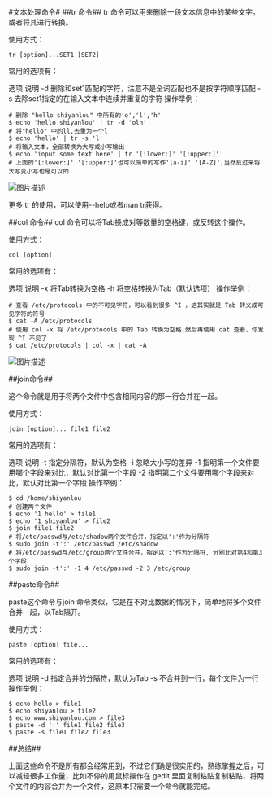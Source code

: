 #文本处理命令#
##tr 命令##
tr 命令可以用来删除一段文本信息中的某些文字。或者将其进行转换。

使用方式：
```
tr [option]...SET1 [SET2]
```
常用的选项有：

选项	说明
-d	删除和set1匹配的字符，注意不是全词匹配也不是按字符顺序匹配
-s	去除set1指定的在输入文本中连续并重复的字符
操作举例：
```
# 删除 "hello shiyanlou" 中所有的'o','l','h'
$ echo 'hello shiyanlou' | tr -d 'olh'
# 将"hello" 中的ll,去重为一个l
$ echo 'hello' | tr -s 'l'
# 将输入文本，全部转换为大写或小写输出
$ echo 'input some text here' | tr '[:lower:]' '[:upper:]'
# 上面的'[:lower:]' '[:upper:]'也可以简单的写作'[a-z]' '[A-Z]',当然反过来将大写变小写也是可以的
```
![图片描述](https://dn-simplecloud.shiyanlou.com/courses/uid1080089-20190529-1559142283194)

更多 tr 的使用，可以使用--help或者man tr获得。


##col 命令##
col 命令可以将Tab换成对等数量的空格键，或反转这个操作。

使用方式：
```
col [option]
```
常用的选项有：

选项	说明
-x	将Tab转换为空格
-h	将空格转换为Tab（默认选项）
操作举例：
```
# 查看 /etc/protocols 中的不可见字符，可以看到很多 ^I ，这其实就是 Tab 转义成可见字符的符号
$ cat -A /etc/protocols
# 使用 col -x 将 /etc/protocols 中的 Tab 转换为空格,然后再使用 cat 查看，你发现 ^I 不见了
$ cat /etc/protocols | col -x | cat -A
```
![图片描述](https://dn-simplecloud.shiyanlou.com/courses/uid1080089-20190529-1559142484239)

##join命令##

这个命令就是用于将两个文件中包含相同内容的那一行合并在一起。

使用方式：
```
join [option]... file1 file2
```
常用的选项有：

选项	说明
-t	指定分隔符，默认为空格
-i	忽略大小写的差异
-1	指明第一个文件要用哪个字段来对比，默认对比第一个字段
-2	指明第二个文件要用哪个字段来对比，默认对比第一个字段
操作举例：
```
$ cd /home/shiyanlou
# 创建两个文件
$ echo '1 hello' > file1
$ echo '1 shiyanlou' > file2
$ join file1 file2
# 将/etc/passwd与/etc/shadow两个文件合并，指定以':'作为分隔符
$ sudo join -t':' /etc/passwd /etc/shadow
# 将/etc/passwd与/etc/group两个文件合并，指定以':'作为分隔符, 分别比对第4和第3个字段
$ sudo join -t':' -1 4 /etc/passwd -2 3 /etc/group
```

##paste命令##

paste这个命令与join 命令类似，它是在不对比数据的情况下，简单地将多个文件合并一起，以Tab隔开。

使用方式：
```
paste [option] file...
```
常用的选项有：

选项	说明
-d	指定合并的分隔符，默认为Tab
-s	不合并到一行，每个文件为一行
操作举例：
```
$ echo hello > file1
$ echo shiyanlou > file2
$ echo www.shiyanlou.com > file3
$ paste -d ':' file1 file2 file3
$ paste -s file1 file2 file3
```

##总结##

上面这些命令不是所有都会经常用到，不过它们确是很实用的，熟练掌握之后，可以减轻很多工作量，比如不停的用鼠标操作在 gedit 里面复制粘贴复制粘贴，将两个文件的内容合并为一个文件，这原本只需要一个命令就能完成。






































